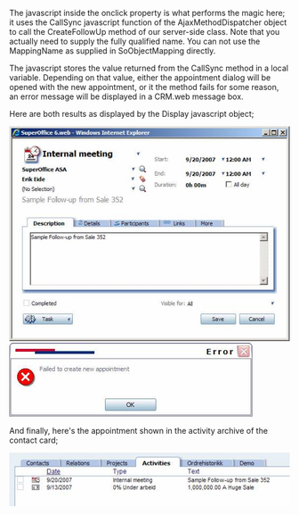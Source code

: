 <properties date="2016-06-24"
SortOrder="18"
/>

The javascript inside the onclick property is what performs the magic here; it uses the CallSync javascript function of the AjaxMethodDispatcher object to call the CreateFollowUp method of our server-side class. Note that you actually need to supply the fully qualified name. You can not use the MappingName as supplied in SoObjectMapping directly.

The javascript stores the value returned from the CallSync method in a local variable. Depending on that value, either the appointment dialog will be opened with the new appointment, or it the method fails for some reason, an error message will be displayed in a CRM.web message box.

Here are both results as displayed by the Display javascript object;

<img src="image005.jpg" class="c19" />

<img src="image003.jpg" class="c20" />

And finally, here's the appointment shown in the activity archive of the contact card;

<img src="image004.jpg" class="c21" />
